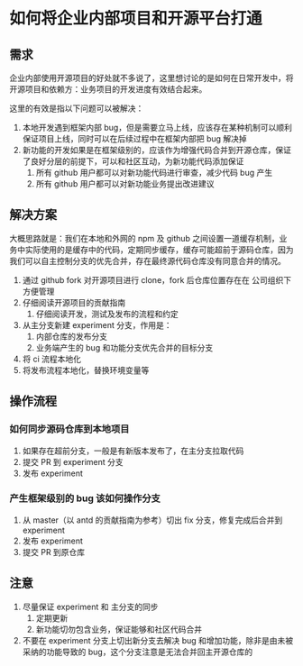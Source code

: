 # 如何将企业内部项目和开源平台打通

## 需求

企业内部使用开源项目的好处就不多说了，这里想讨论的是如何在日常开发中，将开源项目和依赖方：业务项目的开发进度有效结合起来。

这里的有效是指以下问题可以被解决：

1. 本地开发遇到框架内部 bug，但是需要立马上线，应该存在某种机制可以顺利保证项目上线，同时可以在后续过程中在框架内部把 bug 解决掉
2. 新功能的开发如果是在框架级别的，应该作为增强代码合并到开源仓库，保证了良好分层的前提下，可以和社区互动，为新功能代码添加保证
   1. 所有 github 用户都可以对新功能代码进行审查，减少代码 bug 产生
   2. 所有 github 用户都可以对新功能业务提出改进建议

## 解决方案

大概思路就是：我们在本地和外网的 npm 及 github 之间设置一道缓存机制，业务中实际使用的是缓存中的代码，定期同步缓存，缓存可能超前于源码仓库，因为我们可以自主控制分支的优先合并，存在最终源代码仓库没有同意合并的情况。

1. 通过 github fork 对开源项目进行 clone，fork 后仓库位置存在在 公司组织下 方便管理
2. 仔细阅读开源项目的贡献指南
   1. 仔细阅读开发，测试及发布的流程和约定
3. 从主分支新建 experiment 分支，作用是：
   1. 内部仓库的发布分支
   2. 业务端产生的 bug 和功能分支优先合并的目标分支
4. 将 ci 流程本地化
5. 将发布流程本地化，替换环境变量等

## 操作流程

### 如何同步源码仓库到本地项目

1. 如果存在超前分支，一般是有新版本发布了，在主分支拉取代码
2. 提交 PR 到 experiment 分支
3. 发布 experiment

### 产生框架级别的 bug 该如何操作分支

1. 从 master（以 antd 的贡献指南为参考）切出 fix 分支，修复完成后合并到 experiment
2. 发布 experiment
3. 提交 PR 到原仓库

## 注意

1. 尽量保证 experiment 和 主分支的同步
   1. 定期更新
   2. 新功能切勿包含业务，保证能够和社区代码合并
2. 不要在 experiment 分支上切出新分支去解决 bug 和增加功能，除非是由未被采纳的功能导致的 bug，这个分支注意是无法合并回主开源仓库的
